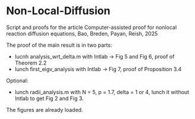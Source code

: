 # Non-Local-Diffusion
Script and proofs for the article Computer-assisted proof for nonlocal reaction diffusion equations, Bao, Breden, Payan, Reish, 2025

The proof of the main result is in two parts:
- lucnh analysis_wrt_delta.m with Intlab -> Fig 5 and Fig 6, proof of Theorem 2.2
- lunch first_eigv_analysis with Intlab -> Fig 7, proof of Proposition 3.4
  
Optional:
- lunch radii_analysis.m with N = 5, p = 1.7, delta = 1 or 4, lunch it without Intlab to get Fig 2 and Fig 3.

The figures are already loaded.
